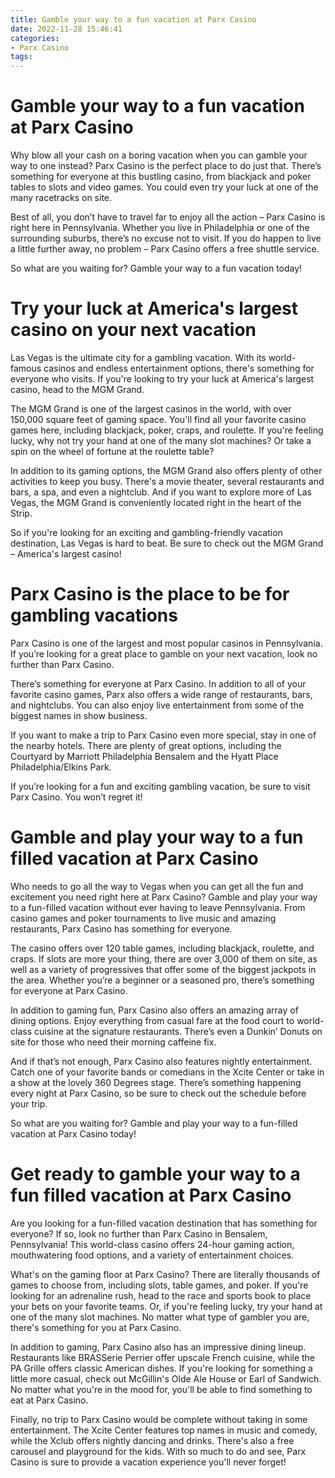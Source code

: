 ```yaml
---
title: Gamble your way to a fun vacation at Parx Casino
date: 2022-11-28 15:46:41
categories:
- Parx Casino
tags:
---
```



#  Gamble your way to a fun vacation at Parx Casino

Why blow all your cash on a boring vacation when you can gamble your way to one instead? Parx Casino is the perfect place to do just that. There’s something for everyone at this bustling casino, from blackjack and poker tables to slots and video games. You could even try your luck at one of the many racetracks on site.

Best of all, you don’t have to travel far to enjoy all the action – Parx Casino is right here in Pennsylvania. Whether you live in Philadelphia or one of the surrounding suburbs, there’s no excuse not to visit. If you do happen to live a little further away, no problem – Parx Casino offers a free shuttle service.

So what are you waiting for? Gamble your way to a fun vacation today!

#  Try your luck at America's largest casino on your next vacation

Las Vegas is the ultimate city for a gambling vacation. With its world-famous casinos and endless entertainment options, there's something for everyone who visits. If you're looking to try your luck at America's largest casino, head to the MGM Grand.

The MGM Grand is one of the largest casinos in the world, with over 150,000 square feet of gaming space. You'll find all your favorite casino games here, including blackjack, poker, craps, and roulette. If you're feeling lucky, why not try your hand at one of the many slot machines? Or take a spin on the wheel of fortune at the roulette table?

In addition to its gaming options, the MGM Grand also offers plenty of other activities to keep you busy. There's a movie theater, several restaurants and bars, a spa, and even a nightclub. And if you want to explore more of Las Vegas, the MGM Grand is conveniently located right in the heart of the Strip.

So if you're looking for an exciting and gambling-friendly vacation destination, Las Vegas is hard to beat. Be sure to check out the MGM Grand – America's largest casino!

#  Parx Casino is the place to be for gambling vacations

 Parx Casino is one of the largest and most popular casinos in Pennsylvania. If you’re looking for a great place to gamble on your next vacation, look no further than Parx Casino.

There’s something for everyone at Parx Casino. In addition to all of your favorite casino games, Parx also offers a wide range of restaurants, bars, and nightclubs. You can also enjoy live entertainment from some of the biggest names in show business.

If you want to make a trip to Parx Casino even more special, stay in one of the nearby hotels. There are plenty of great options, including the Courtyard by Marriott Philadelphia Bensalem and the Hyatt Place Philadelphia/Elkins Park.

If you’re looking for a fun and exciting gambling vacation, be sure to visit Parx Casino. You won’t regret it!

#  Gamble and play your way to a fun filled vacation at Parx Casino

Who needs to go all the way to Vegas when you can get all the fun and excitement you need right here at Parx Casino? Gamble and play your way to a fun-filled vacation without ever having to leave Pennsylvania. From casino games and poker tournaments to live music and amazing restaurants, Parx Casino has something for everyone.

The casino offers over 120 table games, including blackjack, roulette, and craps. If slots are more your thing, there are over 3,000 of them on site, as well as a variety of progressives that offer some of the biggest jackpots in the area. Whether you’re a beginner or a seasoned pro, there’s something for everyone at Parx Casino.

In addition to gaming fun, Parx Casino also offers an amazing array of dining options. Enjoy everything from casual fare at the food court to world-class cuisine at the signature restaurants. There’s even a Dunkin’ Donuts on site for those who need their morning caffeine fix.

And if that’s not enough, Parx Casino also features nightly entertainment. Catch one of your favorite bands or comedians in the Xcite Center or take in a show at the lovely 360 Degrees stage. There’s something happening every night at Parx Casino, so be sure to check out the schedule before your trip.

So what are you waiting for? Gamble and play your way to a fun-filled vacation at Parx Casino today!

#  Get ready to gamble your way to a fun filled vacation at Parx Casino

Are you looking for a fun-filled vacation destination that has something for everyone? If so, look no further than Parx Casino in Bensalem, Pennsylvania! This world-class casino offers 24-hour gaming action, mouthwatering food options, and a variety of entertainment choices.

What's on the gaming floor at Parx Casino? There are literally thousands of games to choose from, including slots, table games, and poker. If you're looking for an adrenaline rush, head to the race and sports book to place your bets on your favorite teams. Or, if you're feeling lucky, try your hand at one of the many slot machines. No matter what type of gambler you are, there's something for you at Parx Casino.

In addition to gaming, Parx Casino also has an impressive dining lineup. Restaurants like BRASSerie Perrier offer upscale French cuisine, while the PA Grille offers classic American dishes. If you're looking for something a little more casual, check out McGillin's Olde Ale House or Earl of Sandwich. No matter what you're in the mood for, you'll be able to find something to eat at Parx Casino.

Finally, no trip to Parx Casino would be complete without taking in some entertainment. The Xcite Center features top names in music and comedy, while the Xclub offers nightly dancing and drinks. There's also a free carousel and playground for the kids. With so much to do and see, Parx Casino is sure to provide a vacation experience you'll never forget!